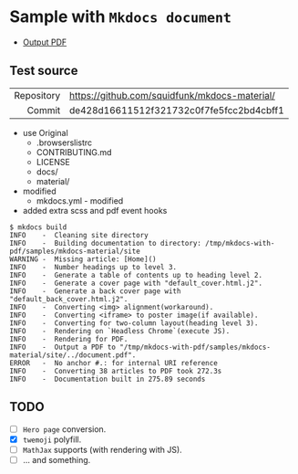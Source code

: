 # Sample with `Mkdocs document`

- [Output PDF](document.pdf)

## Test source

|            |                                                 |
| ---------: | ----------------------------------------------- |
| Repository | <https://github.com/squidfunk/mkdocs-material/> |
|     Commit | de428d16611512f321732c0f7fe5fcc2bd4cbff1        |

- use Original
  - .browserslistrc
  - CONTRIBUTING.md
  - LICENSE
  - docs/
  - material/
- modified
  - mkdocs.yml - modified
- added extra scss and pdf event hooks

```console
$ mkdocs build
INFO    -  Cleaning site directory
INFO    -  Building documentation to directory: /tmp/mkdocs-with-pdf/samples/mkdocs-material/site
WARNING -  Missing article: [Home]()
INFO    -  Number headings up to level 3.
INFO    -  Generate a table of contents up to heading level 2.
INFO    -  Generate a cover page with "default_cover.html.j2".
INFO    -  Generate a back cover page with "default_back_cover.html.j2".
INFO    -  Converting <img> alignment(workaround).
INFO    -  Converting <iframe> to poster image(if available).
INFO    -  Converting for two-column layout(heading level 3).
INFO    -  Rendering on `Headless Chrome`(execute JS).
INFO    -  Rendering for PDF.
INFO    -  Output a PDF to "/tmp/mkdocs-with-pdf/samples/mkdocs-material/site/../document.pdf".
ERROR   -  No anchor #.: for internal URI reference
INFO    -  Converting 38 articles to PDF took 272.3s
INFO    -  Documentation built in 275.89 seconds
```

## TODO

- [ ] `Hero page` conversion.
- [x] `twemoji` polyfill.
- [ ] `MathJax` supports (with rendering with JS).
- [ ] ... and something.
